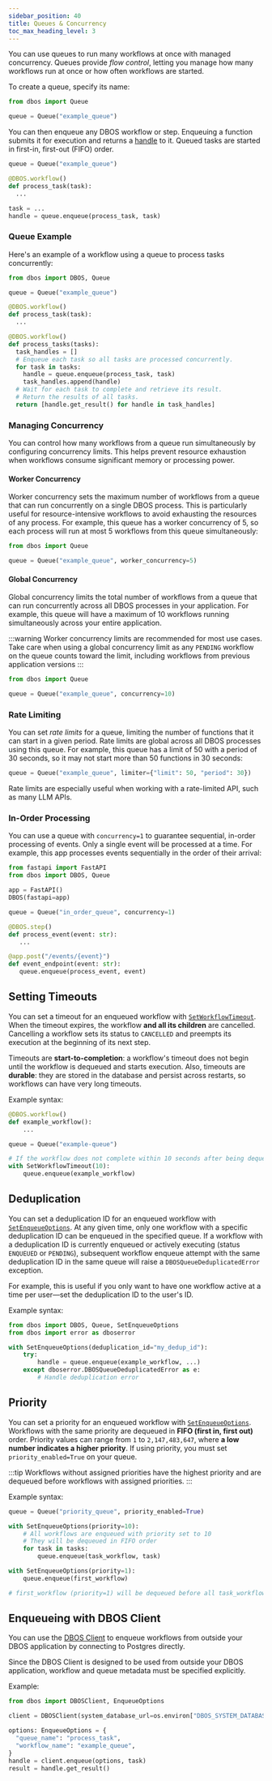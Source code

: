 ```yaml
---
sidebar_position: 40
title: Queues & Concurrency
toc_max_heading_level: 3
---
```


You can use queues to run many workflows at once with managed concurrency.
Queues provide _flow control_, letting you manage how many workflows run at once or how often workflows are started.

To create a queue, specify its name:

```python
from dbos import Queue

queue = Queue("example_queue")
```

You can then enqueue any DBOS workflow or step.
Enqueuing a function submits it for execution and returns a [handle](../reference/workflow_handles.md) to it.
Queued tasks are started in first-in, first-out (FIFO) order.

```python
queue = Queue("example_queue")

@DBOS.workflow()
def process_task(task):
  ...

task = ...
handle = queue.enqueue(process_task, task)
```

### Queue Example

Here's an example of a workflow using a queue to process tasks concurrently:

```python
from dbos import DBOS, Queue

queue = Queue("example_queue")

@DBOS.workflow()
def process_task(task):
  ...

@DBOS.workflow()
def process_tasks(tasks):
  task_handles = []
  # Enqueue each task so all tasks are processed concurrently.
  for task in tasks:
    handle = queue.enqueue(process_task, task)
    task_handles.append(handle)
  # Wait for each task to complete and retrieve its result.
  # Return the results of all tasks.
  return [handle.get_result() for handle in task_handles]
```

### Managing Concurrency

You can control how many workflows from a queue run simultaneously by configuring concurrency limits.
This helps prevent resource exhaustion when workflows consume significant memory or processing power.

#### Worker Concurrency

Worker concurrency sets the maximum number of workflows from a queue that can run concurrently on a single DBOS process.
This is particularly useful for resource-intensive workflows to avoid exhausting the resources of any process.
For example, this queue has a worker concurrency of 5, so each process will run at most 5 workflows from this queue simultaneously:

```python
from dbos import Queue

queue = Queue("example_queue", worker_concurrency=5)
```

#### Global Concurrency


Global concurrency limits the total number of workflows from a queue that can run concurrently across all DBOS processes in your application.
For example, this queue will have a maximum of 10 workflows running simultaneously across your entire application.

:::warning
Worker concurrency limits are recommended for most use cases.
Take care when using a global concurrency limit as any `PENDING` workflow on the queue counts toward the limit, including workflows from previous application versions
:::

```python
from dbos import Queue

queue = Queue("example_queue", concurrency=10)
```




### Rate Limiting

You can set _rate limits_ for a queue, limiting the number of functions that it can start in a given period.
Rate limits are global across all DBOS processes using this queue.
For example, this queue has a limit of 50 with a period of 30 seconds, so it may not start more than 50 functions in 30 seconds:

```python
queue = Queue("example_queue", limiter={"limit": 50, "period": 30})
```

Rate limits are especially useful when working with a rate-limited API, such as many LLM APIs.

### In-Order Processing

You can use a queue with `concurrency=1` to guarantee sequential, in-order processing of events.
Only a single event will be processed at a time.
For example, this app processes events sequentially in the order of their arrival:

 ```python
from fastapi import FastAPI
from dbos import DBOS, Queue

app = FastAPI()
DBOS(fastapi=app)

queue = Queue("in_order_queue", concurrency=1)

@DBOS.step()
def process_event(event: str):
    ...

@app.post("/events/{event}")
def event_endpoint(event: str):
    queue.enqueue(process_event, event)
 ```


## Setting Timeouts

You can set a timeout for an enqueued workflow with [`SetWorkflowTimeout`](../reference/contexts.md#setworkflowtimeout).
When the timeout expires, the workflow **and all its children** are cancelled.
Cancelling a workflow sets its status to `CANCELLED` and preempts its execution at the beginning of its next step.

Timeouts are **start-to-completion**: a workflow's timeout does not begin until the workflow is dequeued and starts execution.
Also, timeouts are **durable**: they are stored in the database and persist across restarts, so workflows can have very long timeouts.

Example syntax:

```python
@DBOS.workflow()
def example_workflow():
    ...

queue = Queue("example-queue")

# If the workflow does not complete within 10 seconds after being dequeued, it times out and is cancelled
with SetWorkflowTimeout(10):
    queue.enqueue(example_workflow)
```

## Deduplication

You can set a deduplication ID for an enqueued workflow with [`SetEnqueueOptions`](../reference/contexts.md#setenqueueoptions).
At any given time, only one workflow with a specific deduplication ID can be enqueued in the specified queue.
If a workflow with a deduplication ID is currently enqueued or actively executing (status `ENQUEUED` or `PENDING`), subsequent workflow enqueue attempt with the same deduplication ID in the same queue will raise a `DBOSQueueDeduplicatedError` exception.

For example, this is useful if you only want to have one workflow active at a time per user&mdash;set the deduplication ID to the user's ID.

Example syntax:

```python
from dbos import DBOS, Queue, SetEnqueueOptions
from dbos import error as dboserror

with SetEnqueueOptions(deduplication_id="my_dedup_id"):
    try:
        handle = queue.enqueue(example_workflow, ...)
    except dboserror.DBOSQueueDeduplicatedError as e:
        # Handle deduplication error
```

## Priority

You can set a priority for an enqueued workflow with [`SetEnqueueOptions`](../reference/contexts.md#setenqueueoptions).
Workflows with the same priority are dequeued in **FIFO (first in, first out)** order. Priority values can range from `1` to `2,147,483,647`, where **a low number indicates a higher priority**.
If using priority, you must set `priority_enabled=True` on your queue.

:::tip
Workflows without assigned priorities have the highest priority and are dequeued before workflows with assigned priorities.
:::

Example syntax:

```python
queue = Queue("priority_queue", priority_enabled=True)

with SetEnqueueOptions(priority=10):
    # All workflows are enqueued with priority set to 10
    # They will be dequeued in FIFO order
    for task in tasks:
        queue.enqueue(task_workflow, task)

with SetEnqueueOptions(priority=1):
    queue.enqueue(first_workflow)

# first_workflow (priority=1) will be dequeued before all task_workflows (priority=10)
```

## Enqueueing with DBOS Client

You can use the [DBOS Client](../reference/client.md) to enqueue workflows from outside your DBOS application by connecting to Postgres directly.

Since the DBOS Client is designed to be used from outside your DBOS application, workflow and queue metadata must be specified explicitly.

Example: 

```python
from dbos import DBOSClient, EnqueueOptions

client = DBOSClient(system_database_url=os.environ["DBOS_SYSTEM_DATABASE_URL"])

options: EnqueueOptions = {
  "queue_name": "process_task",
  "workflow_name": "example_queue",
}
handle = client.enqueue(options, task)
result = handle.get_result()
```